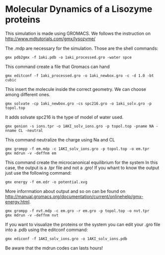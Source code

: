 # Molecular Dynamics of a Lisozyme proteins
This simulation is made using GROMACS. We follows the instruction on http://www.mdtutorials.com/gmx/lysozyme/

The .mdp are necessary for the simulation.
Those are the shell commands:

    gmx pdb2gmx -f 1aki.pdb -o 1aki_processed.gro -water spce
This command create a file that Gromacs can hand

    gmx editconf -f 1aki_processed.gro -o 1aki_newbox.gro -c -d 1.0 -bt cubic
This insert the molecule inside the correct geometry. We can choose among different ones.

    gmx solvate -cp 1aki_newbox.gro -cs spc216.gro -o 1aki_solv.gro -p topol.top
It adds solvate spc216 is the type of model of water used.

    gmx genion -s ions.tpr -o 1AKI_solv_ions.gro -p topol.top -pname NA -nname CL -neutral

This command neutralize the charge using Na and CL

    gmx grompp -f em.mdp -c 1AKI_solv_ions.gro -p topol.top -o em.tpr
    gmx mdrun -v -deffnm em
    
This command create the microcanonical equilibrium for the system
In this case, the output is a .tpr file and not a .gro!
If you whant to know the output just use the following command:

    gmx energy -f em.edr -o potential.xvg
    
More inforrmation about output and so on can be found on http://manual.gromacs.org/documentation/current/onlinehelp/gmx-energy.html.
    
    gmx grompp -f nvt.mdp -c em.gro -r em.gro -p topol.top -o nvt.tpr
    gmx mdrun -v -deffnm nvt

If you want to visualize the proteins or the system you can edit your .gro file into a .pdb using the editconf command:

    gmx ediconf -f 1AKI_solv_ions.gro -o 1AKI_solv_ions.pdb


Be aware that the mdrun codes can lasts hours!
